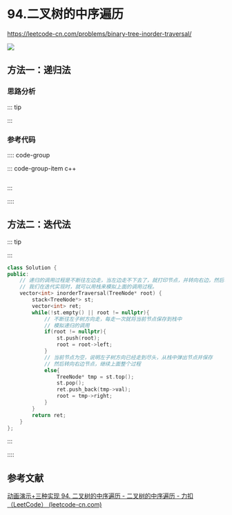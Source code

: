 # 94.二叉树的中序遍历

https://leetcode-cn.com/problems/binary-tree-inorder-traversal/

![](https://cdn.jsdelivr.net/gh/River-Cold/pictureBed/vuepress-blog/docs/solution/leetcode/LeetCode-hot-topic-HOT-100/94.png)

## 方法一：递归法

### 思路分析

::: tip



:::

### 参考代码

:::: code-group

::: code-group-item c++

```cpp

```

:::

::::

## 方法二：迭代法

::: tip

:::

```cpp
class Solution {
public:
    // 递归的调用过程是不断往左边走，当左边走不下去了，就打印节点，并转向右边，然后右边继续这个过程。
    // 我们在迭代实现时，就可以用栈来模拟上面的调用过程。
    vector<int> inorderTraversal(TreeNode* root) {
        stack<TreeNode*> st;
        vector<int> ret;
        while(!st.empty() || root != nullptr){
            // 不断往左子树方向走，每走一次就将当前节点保存到栈中
            // 模拟递归的调用
            if(root != nullptr){
                st.push(root);
                root = root->left;
            }
            // 当前节点为空，说明左子树方向已经走到尽头，从栈中弹出节点并保存
            // 然后转向右边节点，继续上面整个过程
            else{
                TreeNode* tmp = st.top();
                st.pop();
                ret.push_back(tmp->val);
                root = tmp->right;
            }
        }
        return ret;
    }
};
```

:::

::::

## 参考文献

[动画演示+三种实现 94. 二叉树的中序遍历 - 二叉树的中序遍历 - 力扣（LeetCode） (leetcode-cn.com)](https://leetcode-cn.com/problems/binary-tree-inorder-traversal/solution/dong-hua-yan-shi-94-er-cha-shu-de-zhong-xu-bian-li/)